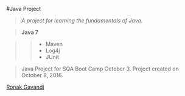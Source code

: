 #Java Project

> *A project for learning the fundamentals of Java.*

> **Java 7**

>> * Maven
>> * Log4j
>> * JUnit

> Java Project for SQA Boot Camp October 3. Project created on October 8, 2016.

[Ronak Gavandi](https://github.com/ronakg11/)
